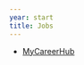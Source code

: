 ```yaml
---
year: start
title: Jobs
---
```


- [MyCareerHub](https://www.hub.ed.ac.uk/students/login?ReturnUrl=%2fs%2fmycareerhub)

